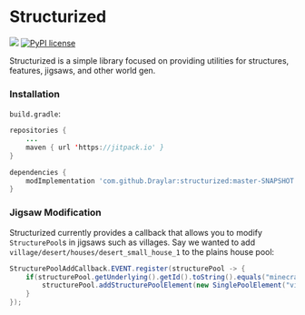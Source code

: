 # Structurized
[![](https://jitpack.io/v/Draylar/structurized.svg)](https://jitpack.io/#Draylar/structurized)
[![PyPI license](https://img.shields.io/pypi/l/ansicolortags.svg)](https://pypi.python.org/pypi/ansicolortags/)

Structurized is a simple library focused on providing utilities for structures, features, jigsaws, and other world gen.

### Installation

`build.gradle`:
```java
repositories {
	...
	maven { url 'https://jitpack.io' }
}
```
```groovy
dependencies {
	modImplementation 'com.github.Draylar:structurized:master-SNAPSHOT'
}
```


### Jigsaw Modification
Structurized currently provides a callback that allows you to modify `StructurePool`s in jigsaws such as villages. Say we wanted to add `village/desert/houses/desert_small_house_1` to the plains house pool:
```java
StructurePoolAddCallback.EVENT.register(structurePool -> {
    if(structurePool.getUnderlying().getId().toString().equals("minecraft:village/plains/houses")) {
        structurePool.addStructurePoolElement(new SinglePoolElement("village/desert/houses/desert_small_house_1"), 50);
    }
});
```
